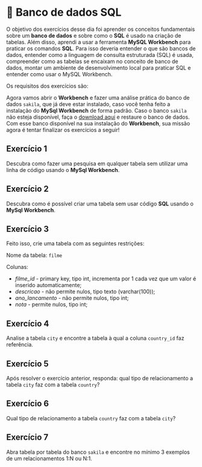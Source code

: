# :pencil: Banco de dados SQL

O objetivo dos exercícios desse dia foi aprender os conceitos fundamentais sobre um **banco de dados** e sobre como o **SQL** é usado na criação de tabelas. Além disso, aprendi a usar a ferramenta **MySQL Workbench** para praticar os comandos **SQL**. Para isso deveria entender o que são bancos de dados, entender como a linguagem de consulta estruturada (SQL) é usada, compreender como as tabelas se encaixam no conceito de banco de dados, montar um ambiente de desenvolvimento local para praticar SQL e entender como usar o MySQL Workbench.

Os requisitos dos exercícios são:

Agora vamos abrir o **Workbench** e fazer uma análise prática do banco de dados `sakila`, que já deve estar instalado, caso você tenha feito a instalação do **MySql Workbench** de forma padrão. Caso o banco `sakila` não esteja disponível, faça o [download aqui](https://lms-assets.betrybe.com/lms/sakila.sql) e restaure o banco de dados. Com esse banco disponível na sua instalação do **Workbench**, sua missão agora é tentar finalizar os exercícios a seguir!

## Exercício 1

Descubra como fazer uma pesquisa em qualquer tabela sem utilizar uma linha de código usando o **MySql Workbench**.

## Exercício 2

Descubra como é possível criar uma tabela sem usar código **SQL** usando o **MySql Workbench**.

## Exercício 3

Feito isso, crie uma tabela com as seguintes restrições:

Nome da tabela: `filme`

Colunas:

- *filme_id* - primary key, tipo int, incrementa por 1 cada vez que um valor é inserido automaticamente;
- _descricao_ - não permite nulos, tipo texto (varchar(100));
- *ano_lancamento* - não permite nulos, tipo int;
- _nota_ - permite nulos, tipo int;

## Exercício 4

Analise a tabela `city` e encontre a tabela à qual a coluna `country_id` faz referência.

## Exercício 5

Após resolver o exercício anterior, responda: qual tipo de relacionamento a tabela `city` faz com a tabela `country`?

## Exercício 6

Qual tipo de relacionamento a tabela `country` faz com a tabela `city`?

## Exercício 7

Abra tabela por tabela do banco `sakila` e encontre no mínimo 3 exemplos de um relacionamentos 1:N ou N:1.
